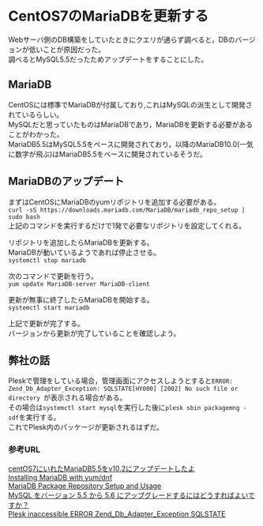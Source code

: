 # CentOS7のMariaDBを更新する
Webサーバ側のDB構築をしていたときにクエリが通らず調べると，DBのバージョンが低いことが原因だった。  
調べるとMySQL5.5だったためアップデートをすることにした。
  
## MariaDB
CentOSには標準でMariaDBが付属しており,これはMySQLの派生として開発されているらしい。  
MySQLだと思っていたものはMariaDBであり，MariaDBを更新する必要があることがわかった。  
MariaDB5.5はMySQL5.5をベースに開発されており，以降のMariaDB10.0(一気に数字が飛ぶ)はMariaDB5.5をベースに開発されているそうだ。  
  
## MariaDBのアップデート
まずはCentOSにMariaDBのyumリポジトリを追加する必要がある。  
`curl -sS https://downloads.mariadb.com/MariaDB/mariadb_repo_setup | sudo bash`  
上記のコマンドを実行するだけで1発で必要なリポジトリを設定してくれる。  
  
リポジトリを追加したらMariaDBを更新する。  
MariaDBが動いているようであれば停止させる。  
`systemctl stop mariadb`  
  
次のコマンドで更新を行う。  
`yum update MariaDB-server MariaDB-client`  
  
更新が無事に終了したらMariaDBを開始する。  
`systemctl start mariadb`  
  
上記で更新が完了する。  
バージョンから更新が完了していることを確認しよう。  
  
## 弊社の話
Pleskで管理をしている場合，管理画面にアクセスしようとすると`ERROR: Zend_Db_Adapter_Exception: SQLSTATE[HY000] [2002] No such file or directory
`が表示される場合がある。  
その場合は`systemctl start mysql`を実行した後に`plesk sbin packagemng -sdf`を実行する。  
これでPlesk内のパッケージが更新されるはずだ。  
  
### 参考URL
[centOS7にいれたMariaDB5.5をv10.2にアップデートしたよ](https://qiita.com/nyanyamo/items/ccd7141edd85175c0a93)  
[Installing MariaDB with yum/dnf](https://mariadb.com/kb/en/library/yum/)  
[MariaDB Package Repository Setup and Usage](https://mariadb.com/kb/en/library/mariadb-package-repository-setup-and-usage/)  
[MySQL をバージョン 5.5 から 5.6 にアップグレードするにはどうすればよいですか？](https://support.plesk.com/hc/ja/articles/213403429--MySQL-%E3%82%92%E3%83%90%E3%83%BC%E3%82%B8%E3%83%A7%E3%83%B3-5-5-%E3%81%8B%E3%82%89-5-6-%E3%81%AB%E3%82%A2%E3%83%83%E3%83%97%E3%82%B0%E3%83%AC%E3%83%BC%E3%83%89%E3%81%99%E3%82%8B%E3%81%AB%E3%81%AF%E3%81%A9%E3%81%86%E3%81%99%E3%82%8C%E3%81%B0%E3%82%88%E3%81%84%E3%81%A7%E3%81%99%E3%81%8B-)   
[Plesk inaccessible ERROR Zend_Db_Adapter_Exception SQLSTATE](https://support.plesk.com/hc/en-us/articles/360002343794-Plesk-inaccessible-ERROR-Zend-Db-Adapter-Exception-SQLSTATE-HY000-2002-No-such-file-or-directory)

